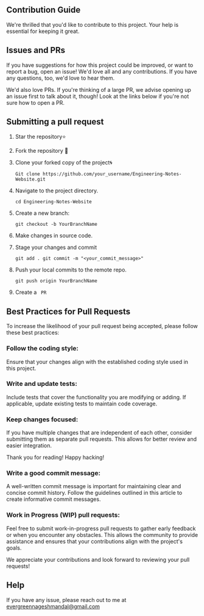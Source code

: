 ## Contribution Guide
 
We're thrilled that you'd like to contribute to this project. Your help is essential for keeping it great.

## Issues and PRs

If you have suggestions for how this project could be improved, or want to report a bug, open an issue! We'd love all and any contributions. If you have any questions, too, we'd love to hear them.

We'd also love PRs. If you're thinking of a large PR, we advise opening up an issue first to talk about it, though! Look at the links below if you're not sure how to open a PR.

## Submitting a pull request
1. Star the repository⭐
2. Fork the repository 🍴
3. Clone your forked copy of the project🌀

   `Git clone https://github.com/your_username/Engineering-Notes-Website.git`

4. Navigate to the project directory.
    
    `cd Engineering-Notes-Website`
    
5. Create a new branch:

   `git checkout -b YourBranchName`
   
6. Make changes in source code.

7. Stage your changes and commit

   `git add .
   git commit -m "<your_commit_message>"`
   
8. Push your local commits to the remote repo.

   `git push origin YourBranchName`

9. Create a ` PR`



## Best Practices for Pull Requests
To increase the likelihood of your pull request being accepted, please follow these best practices:

### Follow the coding style:
Ensure that your changes align with the established coding style used in this project.

### Write and update tests:
 Include tests that cover the functionality you are modifying or adding. If applicable, update existing tests to maintain code coverage.

### Keep changes focused:
 If you have multiple changes that are independent of each other, consider submitting them as separate pull requests. This allows for better review and easier integration.
 
 Thank you for reading!
 Happy hacking!

### Write a good commit message:
 A well-written commit message is important for maintaining clear and concise commit history. Follow the guidelines outlined in this article to create informative commit messages.

### Work in Progress (WIP) pull requests:
 Feel free to submit work-in-progress pull requests to gather early feedback or when you encounter any obstacles. This allows the community to provide assistance and ensures that your contributions align with the project's goals.

We appreciate your contributions and look forward to reviewing your pull requests!

## Help

If you have any issue, please reach out to me at evergreennageshmandal@gmail.com
